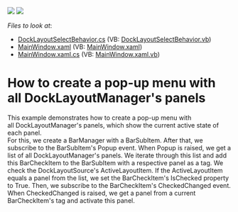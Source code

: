 <!-- default badges list -->
[![](https://img.shields.io/badge/Open_in_DevExpress_Support_Center-FF7200?style=flat-square&logo=DevExpress&logoColor=white)](https://supportcenter.devexpress.com/ticket/details/T167144)
[![](https://img.shields.io/badge/📖_How_to_use_DevExpress_Examples-e9f6fc?style=flat-square)](https://docs.devexpress.com/GeneralInformation/403183)
<!-- default badges end -->
<!-- default file list -->
*Files to look at*:

* [DockLayoutSelectBehavior.cs](./CS/DockLayoutSelectExample/Behavior/DockLayoutSelectBehavior.cs) (VB: [DockLayoutSelectBehavior.vb](./VB/DockLayoutSelectExample/Behavior/DockLayoutSelectBehavior.vb))
* [MainWindow.xaml](./CS/DockLayoutSelectExample/MainWindow.xaml) (VB: [MainWindow.xaml](./VB/DockLayoutSelectExample/MainWindow.xaml))
* [MainWindow.xaml.cs](./CS/DockLayoutSelectExample/MainWindow.xaml.cs) (VB: [MainWindow.xaml.vb](./VB/DockLayoutSelectExample/MainWindow.xaml.vb))
<!-- default file list end -->
# How to create a pop-up menu with all DockLayoutManager's panels


This example demonstrates how to create a pop-up menu with all DockLayoutManager's panels, which show the current active state of each panel.<br />For this, we create a BarManager with a BarSubItem. After that, we subscribe to the BarSubItem's Popup event. When Popup is raised, we get a list of all DockLayoutManager's panels. We iterate through this list and add this BarCheckItem to the BarSubItem with a respective panel as a tag. We check the DockLayoutSource's ActiveLayoutItem. If the ActiveLayoutItem equals a panel from the list, we set the BarCheckItem's IsChecked property to True. Then, we subscribe to the BarCheckItem's CheckedChanged event. When CheckedChanged is raised, we get a panel from a current BarCheckItem's tag and activate this panel.

<br/>


